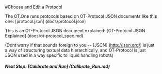 #Choose and Edit a Protocol

The OT.One runs protocols based on OT-Protocol JSON documents like this one: [protocol.json] (docs/protocol.json)

This is an OT-Protocol JSON document explained: [OT-Protocol JSON Explained] (docs/ot-protocol_spec.md)

(Dont worry if that sounds foreign to you -- [JSON] (http://json.org/) is just a way of structuring textual data hierarchically, and OT-Protocol is just JSON used in a way specific to liquid handling robots)



##### Next Step: [Calibrate and Run] (Calibrate_Run.md)
